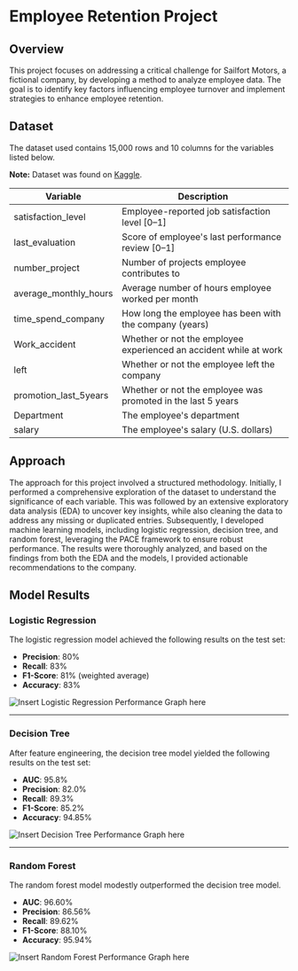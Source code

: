 # Employee Retention Project

## Overview
This project focuses on addressing a critical challenge for Sailfort Motors, a fictional company, by developing a method to analyze employee data. The goal is to identify key factors influencing employee turnover and implement strategies to enhance employee retention.

## Dataset
The dataset used contains 15,000 rows and 10 columns for the variables listed below. 

**Note:** Dataset was found on [Kaggle](https://www.kaggle.com/datasets/mfaisalqureshi/hr-analytics-and-job-prediction?select=HR_comma_sep.csv).

Variable  |Description |
-----|-----|
satisfaction_level|Employee-reported job satisfaction level [0&ndash;1]|
last_evaluation|Score of employee's last performance review [0&ndash;1]|
number_project|Number of projects employee contributes to|
average_monthly_hours|Average number of hours employee worked per month|
time_spend_company|How long the employee has been with the company (years)
Work_accident|Whether or not the employee experienced an accident while at work
left|Whether or not the employee left the company
promotion_last_5years|Whether or not the employee was promoted in the last 5 years
Department|The employee's department
salary|The employee's salary (U.S. dollars)

## Approach
The approach for this project involved a structured methodology. Initially, I performed a comprehensive exploration of the dataset to understand the significance of each variable. This was followed by an extensive exploratory data analysis (EDA) to uncover key insights, while also cleaning the data to address any missing or duplicated entries. Subsequently, I developed machine learning models, including logistic regression, decision tree, and random forest, leveraging the PACE framework to ensure robust performance. The results were thoroughly analyzed, and based on the findings from both the EDA and the models, I provided actionable recommendations to the company.

## Model Results

### Logistic Regression
The logistic regression model achieved the following results on the test set:

- **Precision**: 80%
- **Recall**: 83%
- **F1-Score**: 81% (weighted average)
- **Accuracy**: 83%

![Insert Logistic Regression Performance Graph here](path_to_image)

---

### Decision Tree
After feature engineering, the decision tree model yielded the following results on the test set:

- **AUC**: 95.8%
- **Precision**: 82.0%
- **Recall**: 89.3%
- **F1-Score**: 85.2%
- **Accuracy**: 94.85%

![Insert Decision Tree Performance Graph here](path_to_image)

---

### Random Forest
The random forest model modestly outperformed the decision tree model.

- **AUC**: 96.60%
- **Precision**: 86.56%
- **Recall**: 89.62%
- **F1-Score**: 88.10%
- **Accuracy**: 95.94%

![Insert Random Forest Performance Graph here](path_to_image)
